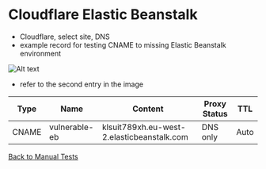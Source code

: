 # Cloudflare Elastic Beanstalk
* Cloudflare, select site, DNS
* example record for testing CNAME to missing Elastic Beanstalk environment

![Alt text](images/cloudflare-eb.png?raw=true "Example DNS record")

* refer to the second entry in the image

|Type|Name|Content|Proxy Status|TTL|
|----|----|-------|------------|---|
|CNAME|vulnerable-eb|klsuit789xh.eu-west-2.elasticbeanstalk.com|DNS only|Auto|

[Back to Manual Tests](../manual-tests.md)
